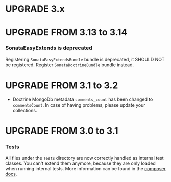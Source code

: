 UPGRADE 3.x
===========

UPGRADE FROM 3.13 to 3.14
=========================

### SonataEasyExtends is deprecated

Registering `SonataEasyExtendsBundle` bundle is deprecated, it SHOULD NOT be registered.
Register `SonataDoctrineBundle` bundle instead.

UPGRADE FROM 3.1 to 3.2
=======================

- Doctrine MongoDb metadata `comments_count` has been changed to `commentsCount`. In case of having problems, please update your collections.

UPGRADE FROM 3.0 to 3.1
=======================

### Tests

All files under the ``Tests`` directory are now correctly handled as internal test classes.
You can't extend them anymore, because they are only loaded when running internal tests.
More information can be found in the [composer docs](https://getcomposer.org/doc/04-schema.md#autoload-dev).
